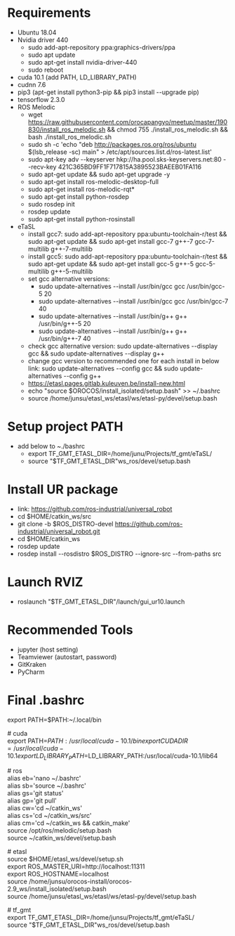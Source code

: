 # Requirements  
* Ubuntu 18.04
* Nvidia driver 440
  * sudo add-apt-repository ppa:graphics-drivers/ppa
  * sudo apt update
  * sudo apt-get install nvidia-driver-440
  * sudo reboot
* cuda 10.1 (add PATH, LD_LIBRARY_PATH)
* cudnn 7.6
* pip3 (apt-get install python3-pip && pip3 install --upgrade pip)
* tensorflow 2.3.0
* ROS Melodic
  * wget https://raw.githubusercontent.com/orocapangyo/meetup/master/190830/install_ros_melodic.sh && chmod 755 ./install_ros_melodic.sh && bash ./install_ros_melodic.sh
  * sudo sh -c 'echo "deb http://packages.ros.org/ros/ubuntu $(lsb_release -sc) main" > /etc/apt/sources.list.d/ros-latest.list'
  * sudo apt-key adv --keyserver hkp://ha.pool.sks-keyservers.net:80 --recv-key 421C365BD9FF1F717815A3895523BAEEB01FA116
  * sudo apt-get update && sudo apt-get upgrade -y
  * sudo apt-get install ros-melodic-desktop-full
  * sudo apt-get install ros-melodic-rqt*
  * sudo apt-get install python-rosdep
  * sudo rosdep init
  * rosdep update
  * sudo apt-get install python-rosinstall
* eTaSL
  * install gcc7: sudo add-apt-repository ppa:ubuntu-toolchain-r/test && sudo apt-get update && sudo apt-get install gcc-7 g++-7 gcc-7-multilib g++-7-multilib
  * install gcc5: sudo add-apt-repository ppa:ubuntu-toolchain-r/test && sudo apt-get update && sudo apt-get install gcc-5 g++-5 gcc-5-multilib g++-5-multilib
  * set gcc alternative versions:
    * sudo update-alternatives --install /usr/bin/gcc gcc /usr/bin/gcc-5 20
    * sudo update-alternatives --install /usr/bin/gcc gcc /usr/bin/gcc-7 40
    * sudo update-alternatives --install /usr/bin/g++ g++ /usr/bin/g++-5 20
    * sudo update-alternatives --install /usr/bin/g++ g++ /usr/bin/g++-7 40
  * check gcc alternative version: sudo update-alternatives --display gcc && sudo update-alternatives --display g++
  * change gcc version to recommended one for each install in below link: sudo update-alternatives --config gcc && sudo update-alternatives --config g++
  * https://etasl.pages.gitlab.kuleuven.be/install-new.html
  * echo "source $OROCOS/install_isolated/setup.bash" >> ~/.bashrc
  * source /home/junsu/etasl_ws/etasl/ws/etasl-py/devel/setup.bash

# Setup project PATH
* add below to ~./bashrc
  * export TF_GMT_ETASL_DIR=/home/junu/Projects/tf_gmt/eTaSL/  
  * source "$TF_GMT_ETASL_DIR"ws_ros/devel/setup.bash  

# Install UR package
* link: https://github.com/ros-industrial/universal_robot  
* cd $HOME/catkin_ws/src  
* git clone -b $ROS_DISTRO-devel https://github.com/ros-industrial/universal_robot.git  
* cd $HOME/catkin_ws  
* rosdep update  
* rosdep install --rosdistro $ROS_DISTRO --ignore-src --from-paths src  

# Launch RVIZ
* roslaunch "$TF_GMT_ETASL_DIR"/launch/gui_ur10.launch

# Recommended Tools
* jupyter (host setting)
* Teamviewer (autostart, password)
* GitKraken
* PyCharm

# Final .bashrc  

export PATH=$PATH:~/.local/bin  

\# cuda  
export PATH=$PATH:/usr/local/cuda-10.1/bin  
export CUDADIR=/usr/local/cuda-10.1  
export LD_LIBRARY_PATH=$LD_LIBRARY_PATH:/usr/local/cuda-10.1/lib64  

\# ros  
alias eb='nano ~/.bashrc'  
alias sb='source ~/.bashrc'  
alias gs='git status'  
alias gp='git pull'  
alias cw='cd ~/catkin_ws'  
alias cs='cd ~/catkin_ws/src'  
alias cm='cd ~/catkin_ws && catkin_make'  
source /opt/ros/melodic/setup.bash  
source ~/catkin_ws/devel/setup.bash  

\# etasl  
source $HOME/etasl_ws/devel/setup.sh  
export ROS_MASTER_URI=http://localhost:11311  
export ROS_HOSTNAME=localhost  
source /home/junsu/orocos-install/orocos-2.9_ws/install_isolated/setup.bash  
source /home/junsu/etasl_ws/etasl/ws/etasl-py/devel/setup.bash  

\# tf_gmt  
export TF_GMT_ETASL_DIR=/home/junsu/Projects/tf_gmt/eTaSL/  
source "$TF_GMT_ETASL_DIR"ws_ros/devel/setup.bash
